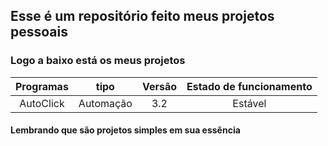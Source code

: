 ## Esse é um repositório feito meus projetos pessoais

### Logo a baixo está os meus projetos

| Programas | tipo | Versão | Estado de funcionamento|
|:---------:|------|:------:|:----------------------:|
| AutoClick | Automação | 3.2 | Estável |


#### Lembrando que são projetos simples em sua essência

